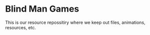 # Blind Man Games
 This is our resource repossitiry where we keep out files, animations, resources, etc.
